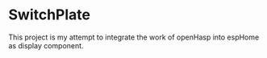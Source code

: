 # SwitchPlate
This project is my attempt to integrate the work of openHasp into espHome as display component.
